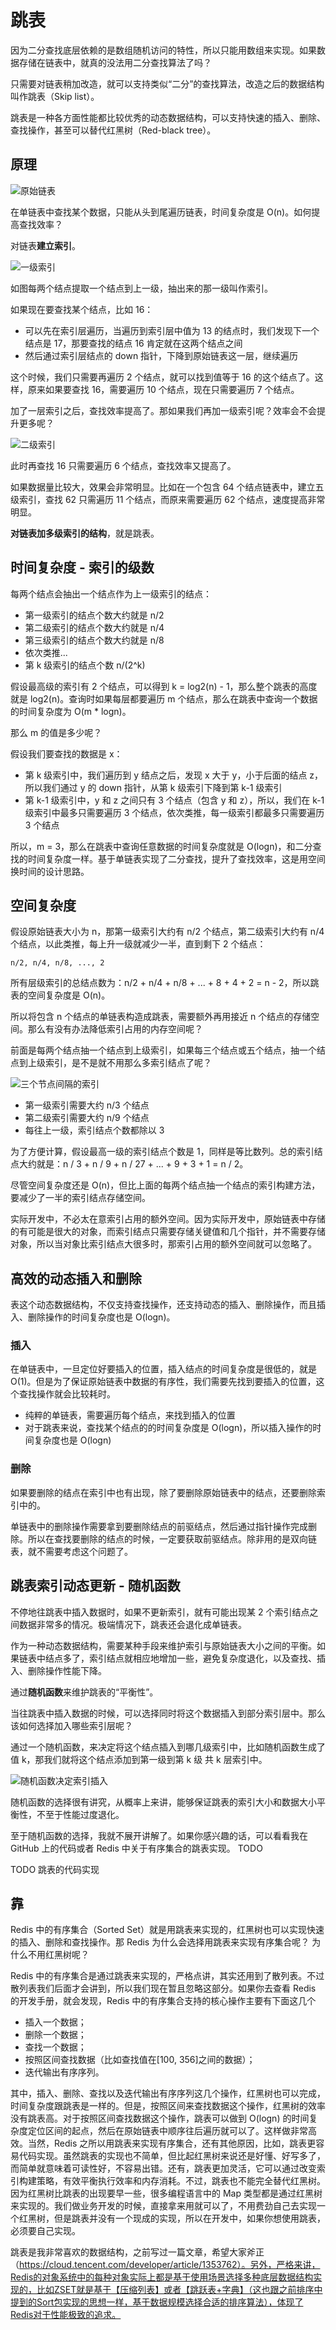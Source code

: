 # 跳表

因为二分查找底层依赖的是数组随机访问的特性，所以只能用数组来实现。如果数据存储在链表中，就真的没法用二分查找算法了吗？

只需要对链表稍加改造，就可以支持类似“二分”的查找算法，改造之后的数据结构叫作跳表（Skip list）。

跳表是一种各方面性能都比较优秀的动态数据结构，可以支持快速的插入、删除、查找操作，甚至可以替代红黑树（Red-black tree）。

## 原理

![原始链表](@imgs/e18303fcedc068e5a168de04df956f6d.jpg)

在单链表中查找某个数据，只能从头到尾遍历链表，时间复杂度是 O(n)。如何提高查找效率？

对链表**建立索引**。

![一级索引](@imgs/14753c824a5ee4a976ea799727adc78e.jpg)

如图每两个结点提取一个结点到上一级，抽出来的那一级叫作索引。

如果现在要查找某个结点，比如 16：

- 可以先在索引层遍历，当遍历到索引层中值为 13 的结点时，我们发现下一个结点是 17，那要查找的结点 16 肯定就在这两个结点之间
- 然后通过索引层结点的 down 指针，下降到原始链表这一层，继续遍历

这个时候，我们只需要再遍历 2 个结点，就可以找到值等于 16 的这个结点了。这样，原来如果要查找 16，需要遍历 10 个结点，现在只需要遍历 7 个结点。

加了一层索引之后，查找效率提高了。那如果我们再加一级索引呢？效率会不会提升更多呢？

![二级索引](@imgs/492206afe5e2fef9f683c7cff83afa65.jpg)

此时再查找 16 只需要遍历 6 个结点，查找效率又提高了。

如果数据量比较大，效果会非常明显。比如在一个包含 64 个结点链表中，建立五级索引，查找 62 只需遍历 11 个结点，而原来需要遍历 62 个结点，速度提高非常明显。

**对链表加多级索引的结构**，就是跳表。

## 时间复杂度 - 索引的级数

每两个结点会抽出一个结点作为上一级索引的结点：
- 第一级索引的结点个数大约就是 n/2
- 第二级索引的结点个数大约就是 n/4
- 第三级索引的结点个数大约就是 n/8
- 依次类推...
- 第 k 级索引的结点个数 n/(2^k)

假设最高级的索引有 2 个结点，可以得到 k = log2(n) - 1，那么整个跳表的高度就是 log2(n)。查询时如果每层都要遍历 m 个结点，那么在跳表中查询一个数据的时间复杂度为 O(m * logn)。

那么 m 的值是多少呢？

假设我们要查找的数据是 x：

- 第 k 级索引中，我们遍历到 y 结点之后，发现 x 大于 y，小于后面的结点 z，所以我们通过 y 的 down 指针，从第 k 级索引下降到第 k-1 级索引
- 第 k-1 级索引中，y 和 z 之间只有 3 个结点（包含 y 和 z），所以，我们在 k-1 级索引中最多只需要遍历 3 个结点，依次类推，每一级索引都最多只需要遍历 3 个结点

所以，m = 3，那么在跳表中查询任意数据的时间复杂度就是 O(logn)，和二分查找的时间复杂度一样。基于单链表实现了二分查找，提升了查找效率，这是用空间换时间的设计思路。

## 空间复杂度

假设原始链表大小为 n，那第一级索引大约有 n/2 个结点，第二级索引大约有 n/4 个结点，以此类推，每上升一级就减少一半，直到剩下 2 个结点：

```
n/2, n/4, n/8, ..., 2
```

所有层级索引的总结点数为：n/2 + n/4 + n/8 + ... + 8 + 4 + 2 = n - 2，所以跳表的空间复杂度是 O(n)。

所以将包含 n 个结点的单链表构造成跳表，需要额外再用接近 n 个结点的存储空间。那么有没有办法降低索引占用的内存空间呢？

前面是每两个结点抽一个结点到上级索引，如果每三个结点或五个结点，抽一个结点到上级索引，是不是就不用那么多索引结点了呢？

![三个节点间隔的索引](@imgs/0b0680ecf500f9349fc142e1a9eb73f7.jpg)

- 第一级索引需要大约 n/3 个结点
- 第二级索引需要大约 n/9 个结点
- 每往上一级，索引结点个数都除以 3

为了方便计算，假设最高一级的索引结点个数是 1，同样是等比数列。总的索引结点大约就是：n / 3 + n / 9 + n / 27 + ... + 9 + 3 + 1 = n / 2。

尽管空间复杂度还是 O(n)，但比上面的每两个结点抽一个结点的索引构建方法，要减少了一半的索引结点存储空间。

实际开发中，不必太在意索引占用的额外空间。因为实际开发中，原始链表中存储的有可能是很大的对象，而索引结点只需要存储关键值和几个指针，并不需要存储对象，所以当对象比索引结点大很多时，那索引占用的额外空间就可以忽略了。

## 高效的动态插入和删除

表这个动态数据结构，不仅支持查找操作，还支持动态的插入、删除操作，而且插入、删除操作的时间复杂度也是 O(logn)。

### 插入

在单链表中，一旦定位好要插入的位置，插入结点的时间复杂度是很低的，就是 O(1)。但是为了保证原始链表中数据的有序性，我们需要先找到要插入的位置，这个查找操作就会比较耗时。

- 纯粹的单链表，需要遍历每个结点，来找到插入的位置
- 对于跳表来说，查找某个结点的的时间复杂度是 O(logn)，所以插入操作的时间复杂度也是 O(logn)

### 删除

如果要删除的结点在索引中也有出现，除了要删除原始链表中的结点，还要删除索引中的。

单链表中的删除操作需要拿到要删除结点的前驱结点，然后通过指针操作完成删除。所以在查找要删除的结点的时候，一定要获取前驱结点。除非用的是双向链表，就不需要考虑这个问题了。

## 跳表索引动态更新 - 随机函数

不停地往跳表中插入数据时，如果不更新索引，就有可能出现某 2 个索引结点之间数据非常多的情况。极端情况下，跳表还会退化成单链表。

作为一种动态数据结构，需要某种手段来维护索引与原始链表大小之间的平衡。如果链表中结点多了，索引结点就相应地增加一些，避免复杂度退化，以及查找、插入、删除操作性能下降。

通过**随机函数**来维护跳表的“平衡性”。

当往跳表中插入数据的时候，可以选择同时将这个数据插入到部分索引层中。那么该如何选择加入哪些索引层呢？

通过一个随机函数，来决定将这个结点插入到哪几级索引中，比如随机函数生成了值 k，那我们就将这个结点添加到第一级到第 k 级 共 k 层索引中。

![随机函数决定索引插入](@imgs/a861445d0b53fc842f38919365b004a7.jpg)

随机函数的选择很有讲究，从概率上来讲，能够保证跳表的索引大小和数据大小平衡性，不至于性能过度退化。

至于随机函数的选择，我就不展开讲解了。如果你感兴趣的话，可以看看我在 GitHub 上的代码或者 Redis 中关于有序集合的跳表实现。 TODO

TODO 跳表的代码实现

## 靠

Redis 中的有序集合（Sorted Set）就是用跳表来实现的，红黑树也可以实现快速的插入、删除和查找操作。那 Redis 为什么会选择用跳表来实现有序集合呢？ 为什么不用红黑树呢？

Redis 中的有序集合是通过跳表来实现的，严格点讲，其实还用到了散列表。不过散列表我们后面才会讲到，所以我们现在暂且忽略这部分。如果你去查看 Redis 的开发手册，就会发现，Redis 中的有序集合支持的核心操作主要有下面这几个

- 插入一个数据；
- 删除一个数据；
- 查找一个数据；
- 按照区间查找数据（比如查找值在[100, 356]之间的数据）；
- 迭代输出有序序列。

其中，插入、删除、查找以及迭代输出有序序列这几个操作，红黑树也可以完成，时间复杂度跟跳表是一样的。但是，按照区间来查找数据这个操作，红黑树的效率没有跳表高。对于按照区间查找数据这个操作，跳表可以做到 O(logn) 的时间复杂度定位区间的起点，然后在原始链表中顺序往后遍历就可以了。这样做非常高效。当然，Redis 之所以用跳表来实现有序集合，还有其他原因，比如，跳表更容易代码实现。虽然跳表的实现也不简单，但比起红黑树来说还是好懂、好写多了，而简单就意味着可读性好，不容易出错。还有，跳表更加灵活，它可以通过改变索引构建策略，有效平衡执行效率和内存消耗。不过，跳表也不能完全替代红黑树。因为红黑树比跳表的出现要早一些，很多编程语言中的 Map 类型都是通过红黑树来实现的。我们做业务开发的时候，直接拿来用就可以了，不用费劲自己去实现一个红黑树，但是跳表并没有一个现成的实现，所以在开发中，如果你想使用跳表，必须要自己实现。


跳表是我非常喜欢的数据结构，之前写过一篇文章，希望大家斧正（https://cloud.tencent.com/developer/article/1353762）。另外，严格来讲，Redis的对象系统中的每种对象实际上都是基于使用场景选择多种底层数据结构实现的，比如ZSET就是基于【压缩列表】或者【跳跃表+字典】（这也跟之前排序中提到的Sort包实现的思想一样，基于数据规模选择合适的排序算法），体现了Redis对于性能极致的追求。
